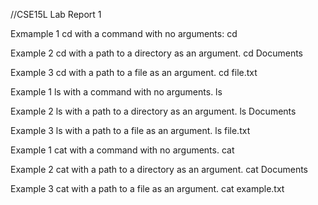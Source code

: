 //CSE15L Lab Report 1

Exmample 1 cd with a command with no arguments:
cd 

Example 2 cd with a path to a directory as an argument.
cd Documents

Example 3 cd with a path to a file as an argument.
cd file.txt

Example 1 ls with a command with no arguments.
ls

Example 2 ls with a path to a directory as an argument.
ls Documents

Example 3 ls with a path to a file as an argument.
ls file.txt 

Example 1 cat with a command with no arguments.
cat

Example 2 cat with a path to a directory as an argument.
cat Documents

Example 3 cat with a path to a file as an argument.
cat example.txt
